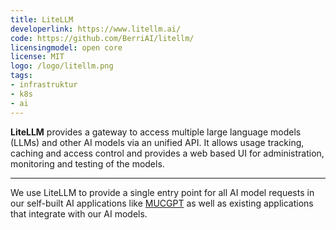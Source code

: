 ```yaml
---
title: LiteLLM
developerlink: https://www.litellm.ai/
code: https://github.com/BerriAI/litellm/
licensingmodel: open core
license: MIT
logo: /logo/litellm.png
tags:
- infrastruktur
- k8s
- ai
---
```

__LiteLLM__ provides a gateway to access multiple large language models (LLMs) and other AI models via an unified API.
It allows usage tracking, caching and access control and provides a web based UI for administration, monitoring and testing of the models.

---

We use LiteLLM to provide a single entry point for all AI model requests in our self-built AI applications like [MUCGPT](mucgpt) as well as existing applications that integrate with our AI models.  